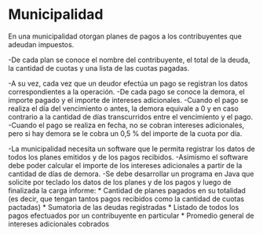 # Municipalidad

En una municipalidad otorgan planes de pagos a los contribuyentes que adeudan impuestos. 

-De cada plan se conoce el nombre del contribuyente, el total de la deuda, la cantidad de cuotas y una lista de las cuotas pagadas.

-A su vez, cada vez que un deudor efectúa un pago se registran los datos correspondientes a la operación. 
-De cada pago se conoce la demora, el importe pagado y el importe de intereses adicionales. 
-Cuando el pago se realiza el día del vencimiento o antes, la demora equivale a 0 y en caso contrario a la cantidad de días transcurridos entre el vencimiento y el pago.
-Cuando el pago se realiza en fecha, no se cobran intereses adicionales, pero si hay demora se le cobra un 0,5 % del importe de la cuota por día.



-La municipalidad necesita un software que le permita registrar los datos de todos los planes emitidos y de los pagos recibidos. 
-Asimismo el software debe poder calcular el importe de los intereses adicionales a partir de la cantidad de días de demora.
-Se debe desarrollar un programa en Java que solicite por teclado los datos de los planes y de los pagos y luego de finalizada la carga informe:
    * Cantidad de planes pagados en su totalidad (es decir, que tengan tantos pagos recibidos como la cantidad de cuotas pactadas)
    * Sumatoria de las deudas registradas
    * Listado de todos los pagos efectuados por un contribuyente en particular
    * Promedio general de intereses adicionales cobrados